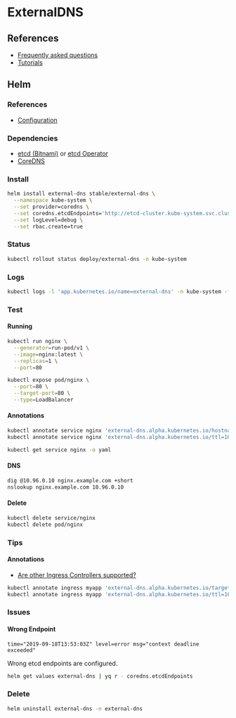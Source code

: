 # ExternalDNS

## References

- [Frequently asked questions](https://github.com/kubernetes-incubator/external-dns/blob/master/docs/faq.md#user-content-are-other-ingress-controllers-supported)
- [Tutorials](https://github.com/kubernetes-incubator/external-dns/tree/master/docs/tutorials)

## Helm

### References

- [Configuration](https://github.com/helm/charts/tree/master/stable/external-dns#configuration)

### Dependencies

- [etcd (Bitnami)](/etcd.md) or [etcd Operator](/etcd-operator.md)
- [CoreDNS](/coredns.md)

### Install

```sh
helm install external-dns stable/external-dns \
  --namespace kube-system \
  --set provider=coredns \
  --set coredns.etcdEndpoints='http://etcd-cluster.kube-system.svc.cluster.local:2379' \
  --set logLevel=debug \
  --set rbac.create=true
```

### Status

```sh
kubectl rollout status deploy/external-dns -n kube-system
```

### Logs

```sh
kubectl logs -l 'app.kubernetes.io/name=external-dns' -n kube-system -f
```

### Test

#### Running

```sh
kubectl run nginx \
  --generator=run-pod/v1 \
  --image=nginx:latest \
  --replicas=1 \
  --port=80

kubectl expose pod/nginx \
  --port=80 \
  --target-port=80 \
  --type=LoadBalancer
```

#### Annotations

```sh
kubectl annotate service nginx 'external-dns.alpha.kubernetes.io/hostname=nginx.example.com.'
kubectl annotate service nginx 'external-dns.alpha.kubernetes.io/ttl=10'
```

```sh
kubectl get service nginx -o yaml
```

#### DNS

```sh
dig @10.96.0.10 nginx.example.com +short
nslookup nginx.example.com 10.96.0.10
```

#### Delete

```sh
kubectl delete service/nginx
kubectl delete pod/nginx
```

### Tips

#### Annotations

- [Are other Ingress Controllers supported?](https://github.com/kubernetes-incubator/external-dns/blob/master/docs/faq.md#user-content-are-other-ingress-controllers-supported)

```sh
kubectl annotate ingress myapp 'external-dns.alpha.kubernetes.io/target=myapp.example.com' -n kube-monitor
kubectl annotate ingress myapp 'external-dns.alpha.kubernetes.io/ttl=10' -n kube-monitor
```

### Issues

#### Wrong Endpoint

```log
time="2019-09-18T13:53:03Z" level=error msg="context deadline exceeded"
```

Wrong etcd endpoints are configured.

```sh
helm get values external-dns | yq r - coredns.etcdEndpoints
```

### Delete

```sh
helm uninstall external-dns -n external-dns
```

